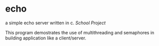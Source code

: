 # echo
a simple echo server written in c.
*School Project*

This program demostrates the use of multithreading and semaphores in building application like a client/server.
